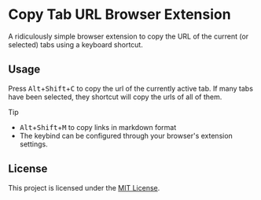 # Copy Tab URL Browser Extension

A ridiculously simple browser extension to copy the URL of the current (or selected) tabs using a keyboard shortcut.

## Usage

Press <kbd>Alt</kbd>+<kbd>Shift</kbd>+<kbd>C</kbd> to copy the url of the currently active tab. If many tabs have been selected, they shortcut will copy the urls of all of them.

>[!TIP]
>
> - <kbd>Alt</kbd>+<kbd>Shift</kbd>+<kbd>M</kbd> to copy links in markdown format
> - The keybind can be configured through your browser's extension settings.

## License

This project is licensed under the [MIT License](./LICENSE).
